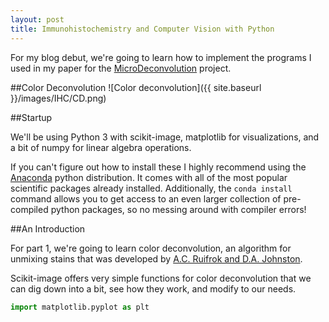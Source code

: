 ```yaml
---
layout: post
title: Immunohistochemistry and Computer Vision with Python
---
```


For my blog debut, we're going to learn how to implement the programs I
used in my paper for the [MicroDeconvolution](https://github.com/griffincalme/MicroDeconvolution)
project.

##Color Deconvolution
![Color deconvolution]({{ site.baseurl }}/images/IHC/CD.png)

##Startup

We'll be using Python 3 with scikit-image, matplotlib for visualizations,
and a bit of numpy for linear algebra operations.

If you can't figure out how to install these I highly recommend using
the [Anaconda](https://www.continuum.io/downloads) python distribution.
It comes with all of the most popular scientific packages already installed.
Additionally, the `conda install` command allows you to get access to an
even larger collection of pre-compiled python packages, so no
messing around with compiler errors!


##An Introduction

For part 1, we're going to learn color deconvolution, an algorithm for
unmixing stains that was developed by 
[A.C. Ruifrok and D.A. Johnston](http://s3.amazonaws.com/academia.edu.documents/39858226/AnalQuantCytHist-AR.pdf?AWSAccessKeyId=AKIAJ56TQJRTWSMTNPEA&Expires=1472431002&Signature=t3t33hDhza3AnbmBy59A2nVbrpI%3D&response-content-disposition=inline%3B%20filename%3DAnal_Quant_Cyt_Hist_AR.pdf).

Scikit-image offers very simple functions  for color deconvolution that
we can dig down into a bit, see how they work, and modify to our needs.


```python
import matplotlib.pyplot as plt
```
